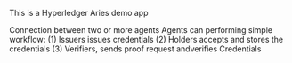This is a Hyperledger Aries demo app 

Connection between two or more agents
Agents can performing simple workflow: 
(1) Issuers issues credentials 
(2) Holders accepts and stores the credentials 
(3) Verifiers, sends proof request andverifies Credentials